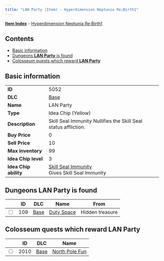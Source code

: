 ```yaml
---
title: "LAN Party (Item) - Hyperdimension Neptunia Re;Birth1"
---
```


[**Item Index**](/neptunia/rb1/item/index.html) - [Hyperdimension Neptunia Re;Birth1](/neptunia/rb1)

## Contents

- [Basic information](#basic-information)
- [Dungeons **LAN Party** is found](#dungeons-lan-party-is-found)
- [Colosseum quests which reward **LAN Party**](#colosseum-quests-which-reward-lan-party)

## Basic information

|   |   |
| -- | -- |
| **ID** | 5052 |
| **DLC** | [Base](/neptunia/rb1/dlc/1-base.html) |
| **Name** | LAN Party |
| **Type** | Idea Chip (Yellow) |
| **Description** | Skill Seal Immunity Nullifies the Skill Seal status affliction. |
| **Buy Price** | 0 |
| **Sell Price** | 10 |
| **Max inventory** | 99 |
| **Idea Chip level** | 3 |
| **Idea Chip ability** | [Skill Seal Immunity](/neptunia/rb1/ability/1-9551-skill-seal-immunity.html)<br />Gives Skill Seal Immunity |

## Dungeons **LAN Party** is found

|    | ID | DLC | Name | From |
| -- | -- | --- | ---- | ---- |
| <input type="checkbox" id="rb1-dungeon-1-109" class="trackbox" /> | 109 | [Base](/neptunia/rb1/dlc/1-base.html) | [Duty Space](/neptunia/rb1/dungeon/1-109-duty-space.html) | Hidden treasure |

## Colosseum quests which reward **LAN Party**

|    | ID | DLC | Name |
| -- | -- | --- | ---- |
| <input type="checkbox" id="rb1-colosseum-1-2010" class="trackbox" /> | 2010 | [Base](/neptunia/rb1/dlc/1-base.html) | [North Pole Fun](/neptunia/rb1/colosseum/1-2010-north-pole-fun.html) |